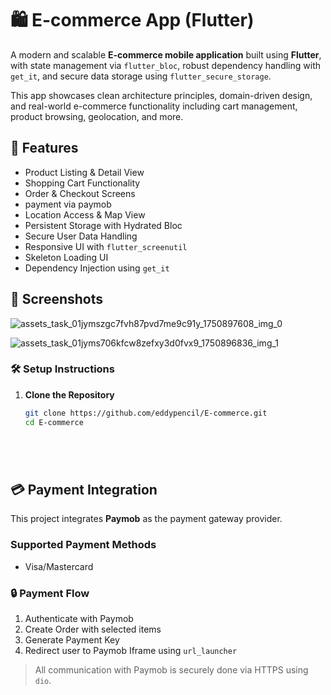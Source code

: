 # 🛍️ E-commerce App (Flutter)

A modern and scalable **E-commerce mobile application** built using **Flutter**, with state management via `flutter_bloc`, robust dependency handling with `get_it`, and secure data storage using `flutter_secure_storage`.

This app showcases clean architecture principles, domain-driven design, and real-world e-commerce functionality including cart management, product browsing, geolocation, and more.

## 🚀 Features

-  Product Listing & Detail View
-  Shopping Cart Functionality
-  Order & Checkout Screens
-  payment via paymob
-  Location Access & Map View
-  Persistent Storage with Hydrated Bloc
-  Secure User Data Handling
-  Responsive UI with `flutter_screenutil`
-  Skeleton Loading UI
-  Dependency Injection using `get_it`

## 📸 Screenshots
![assets_task_01jymszgc7fvh87pvd7me9c91y_1750897608_img_0](https://github.com/user-attachments/assets/49a7e546-8213-4731-b981-170d605111d8)

![assets_task_01jyms706kfcw8zefxy3d0fvx9_1750896836_img_1](https://github.com/user-attachments/assets/ce861675-1570-4d31-a93b-1a301edcfe0e)




### 🛠️ Setup Instructions

1. **Clone the Repository**

   ```bash
   git clone https://github.com/eddypencil/E-commerce.git
   cd E-commerce






## 💳 Payment Integration

This project integrates **Paymob** as the payment gateway provider.

### Supported Payment Methods

- Visa/Mastercard

### 🔒 Payment Flow

1. Authenticate with Paymob
2. Create Order with selected items
3. Generate Payment Key
4. Redirect user to Paymob Iframe using `url_launcher`

> All communication with Paymob is securely done via HTTPS using `dio`.
